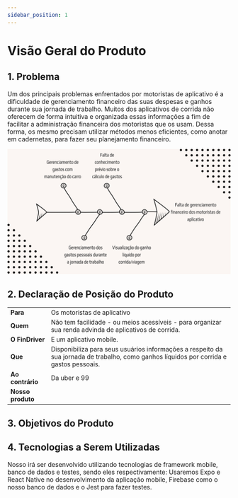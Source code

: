 ```yaml
---
sidebar_position: 1
---
```


# Visão Geral do Produto

## 1. Problema

Um dos principais problemas enfrentados por motoristas de 
aplicativo é a dificuldade de gerenciamento financeiro das suas despesas e ganhos durante sua jornada de trabalho.
Muitos dos aplicativos de corrida não oferecem de forma intuitiva e organizada essas informações a fim de facilitar a administração financeira dos motoristas que os usam.
Dessa forma, os mesmo precisam utilizar métodos menos eficientes, como anotar em cadernetas,  para fazer seu planejamento financeiro.

![Diagrama de Ishikawa](img/diagrama_ishikawa.jpg)

## 2. Declaração de Posição do Produto

|               |                                                                                                                                         |
|---------------|-----------------------------------------------------------------------------------------------------------------------------------------|
| **Para**          | Os motoristas de aplicativo                                                                                                             |
| **Quem**          | Não tem facilidade - ou meios acessíveis - para organizar sua renda advinda de aplicativos de corrida.                                  |
| **O FinDriver**   | E um aplicativo mobile.                                                                                                                 |
| **Que**           | Disponibiliza para seus usuários informações a respeito da sua jornada de trabalho, como ganhos líquidos por corrida e gastos pessoais. |
| **Ao contrário**  | Da uber e 99                                                                                                                            |
| **Nosso produto** |                                                                                                                                         |


## 3. Objetivos do Produto

## 4. Tecnologias a Serem Utilizadas

Nosso irá ser desenvolvido utilizando tecnologias de framework mobile, banco de dados e testes, sendo eles respectivamente: Usaremos Expo e React Native no desenvolvimento da aplicação mobile, Firebase como o nosso banco de dados e o Jest para fazer testes.